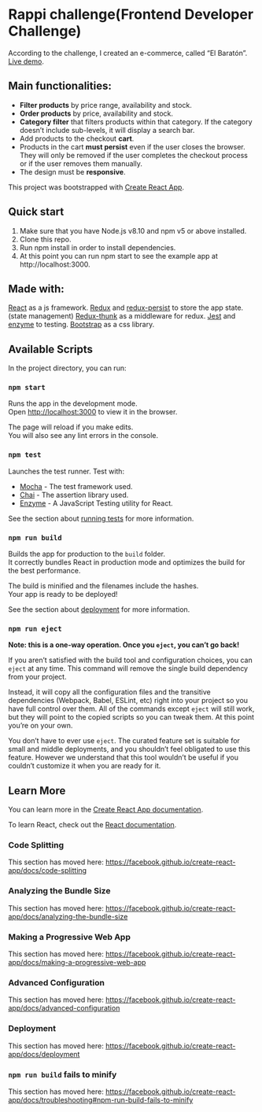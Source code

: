 # Rappi challenge(Frontend Developer Challenge)
According to the challenge, I created an e-commerce, called “El Baratón”.
[Live demo](https://rappi-test.herokuapp.com/).

## Main functionalities:
- **Filter products** by price range, availability and stock.
- **Order products** by price, availability and stock.
- **Category filter** that filters products within that category. If the category doesn’t include sub-levels, it will display a search bar.
- Add products to the checkout **cart**.
- Products in the cart **must persist** even if the user closes the browser. They will only be removed if the user completes the checkout process or if the user removes them manually.
- The design must be **responsive**.

This project was bootstrapped with [Create React App](https://github.com/facebook/create-react-app).
## Quick start
 1. Make sure that you have Node.js v8.10 and npm v5 or above installed.
 2. Clone this repo.
 3. Run npm install in order to install dependencies.
 4. At this point you can run npm start to see the example app at http://localhost:3000.

## Made with:
[React](https://reactjs.org/) as a js framework.
[Redux](https://redux.js.org/) and [redux-persist](https://github.com/rt2zz/redux-persist) to store the app state. (state management)
[Redux-thunk](https://github.com/reduxjs/redux-thunk) as a middleware for redux.
[Jest](https://jestjs.io/) and [enzyme](https://airbnb.io/enzyme/) to testing.
[Bootstrap](https://react-bootstrap.github.io/) as a css library.


## Available Scripts

In the project directory, you can run:

### `npm start`

Runs the app in the development mode.<br>
Open [http://localhost:3000](http://localhost:3000) to view it in the browser.

The page will reload if you make edits.<br>
You will also see any lint errors in the console.

### `npm test`

Launches the test runner. Test with: <br>
 - [Mocha](https://mochajs.org/) - The test framework used.
 - [Chai](https://www.chaijs.com/) - The assertion library used.
 - [Enzyme](https://airbnb.io/enzyme/) - A JavaScript Testing utility for React.

See the section about [running tests](https://facebook.github.io/create-react-app/docs/running-tests) for more information.

### `npm run build`

Builds the app for production to the `build` folder.<br>
It correctly bundles React in production mode and optimizes the build for the best performance.

The build is minified and the filenames include the hashes.<br>
Your app is ready to be deployed!

See the section about [deployment](https://facebook.github.io/create-react-app/docs/deployment) for more information.

### `npm run eject`

**Note: this is a one-way operation. Once you `eject`, you can’t go back!**

If you aren’t satisfied with the build tool and configuration choices, you can `eject` at any time. This command will remove the single build dependency from your project.

Instead, it will copy all the configuration files and the transitive dependencies (Webpack, Babel, ESLint, etc) right into your project so you have full control over them. All of the commands except `eject` will still work, but they will point to the copied scripts so you can tweak them. At this point you’re on your own.

You don’t have to ever use `eject`. The curated feature set is suitable for small and middle deployments, and you shouldn’t feel obligated to use this feature. However we understand that this tool wouldn’t be useful if you couldn’t customize it when you are ready for it.

## Learn More

You can learn more in the [Create React App documentation](https://facebook.github.io/create-react-app/docs/getting-started).

To learn React, check out the [React documentation](https://reactjs.org/).

### Code Splitting

This section has moved here: https://facebook.github.io/create-react-app/docs/code-splitting

### Analyzing the Bundle Size

This section has moved here: https://facebook.github.io/create-react-app/docs/analyzing-the-bundle-size

### Making a Progressive Web App

This section has moved here: https://facebook.github.io/create-react-app/docs/making-a-progressive-web-app

### Advanced Configuration

This section has moved here: https://facebook.github.io/create-react-app/docs/advanced-configuration

### Deployment

This section has moved here: https://facebook.github.io/create-react-app/docs/deployment

### `npm run build` fails to minify

This section has moved here: https://facebook.github.io/create-react-app/docs/troubleshooting#npm-run-build-fails-to-minify
